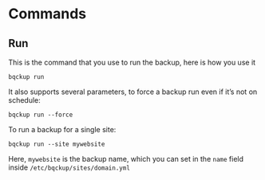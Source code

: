 # Commands

## Run

This is the command that you use to run the backup, here is how you use it

```
bqckup run
```

It also supports several parameters, to force a backup run even if it’s not on schedule:

```
bqckup run --force
```

To run a backup for a single site:

```
bqckup run --site mywebsite
```

Here, `mywebsite` is the backup name, which you can set in the `name` field inside `/etc/bqckup/sites/domain.yml`
